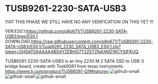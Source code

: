 # TUSB9261-2230-SATA-USB3
!!!AT THIS PHASE WE STILL HAVE NO ANY VERIFICATION ON THIS YET !!!

VER:ES0.1:https://github.com/p8p671/TUSB9261-2230-SATA-USB3/tree/ES0.1
DOWNLOAD:https://raw.githubusercontent.com/p8p671/TUSB9261-2230-SATA-USB3/ES0.1/Tusb9261_2230_SATA_USB3_ES0.1.zip?token=GHSAT0AAAAAABS4YZEBHG7T2Z5TZNAXMZWCYSIFKUQ

TUSB9261-2230-SATA-USB3 is an tiny 2230 M.2 SATA SSD to USB-3 bridge board, create with Tusb9261 from texas instruments.
https://www.ti.com/product/TUSB9261-Q1#features
![github-small](https://cdn.discordapp.com/attachments/857047152684564523/959693812828102696/unknown.png)
![github-small](https://cdn.discordapp.com/attachments/857047152684564523/959549369542135818/unknown.png)
![github-small](https://cdn.discordapp.com/attachments/857047152684564523/959550584204177488/unknown.png)
